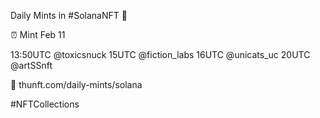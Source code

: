Daily Mints in #SolanaNFT 🚀

⏰ Mint Feb 11

13:50UTC @toxicsnuck
15UTC @fiction_labs
16UTC @unicats_uc
20UTC @artSSnft

🔗 thunft.com/daily-mints/solana

#NFTCollections